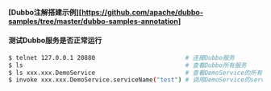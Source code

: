 #### [Dubbo注解搭建示例][https://github.com/apache/dubbo-samples/tree/master/dubbo-samples-annotation]
#### 测试Dubbo服务是否正常运行
```bash
$ telnet 127.0.0.1 20880                         # 连接Dubbo服务
$ ls                                             # 查看Dubbo所有服务
$ ls xxx.xxx.DemoService                         # 查看DemoService的所有方法
$ invoke xxx.xxx.DemoService.serviceName("test") # 调用DemoService的serviceName函数并传了String 参数 test
```
